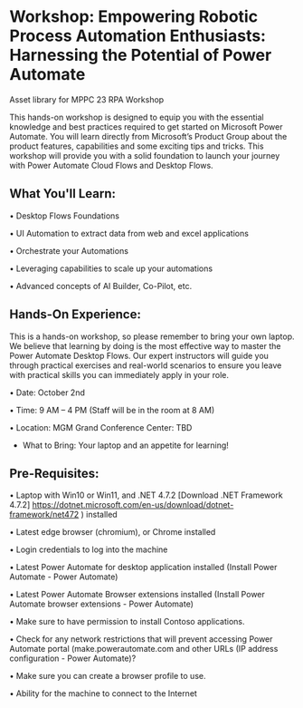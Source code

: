 # Workshop: Empowering Robotic Process Automation Enthusiasts: Harnessing the Potential of Power Automate
Asset library for MPPC 23 RPA Workshop


This hands-on workshop is designed to equip you with the essential knowledge and best practices required to get started on Microsoft Power Automate. You will learn directly from Microsoft’s Product Group about the product features, capabilities and some exciting tips and tricks. This workshop will provide you with a solid foundation to launch your journey with Power Automate Cloud Flows and Desktop Flows.

## What You'll Learn:

•	Desktop Flows Foundations

•	UI Automation to extract data from web and excel applications

•	Orchestrate your Automations

•	Leveraging capabilities to scale up your automations

•	Advanced concepts of AI Builder, Co-Pilot, etc.


## Hands-On Experience:
This is a hands-on workshop, so please remember to bring your own laptop. We believe that learning by doing is the most effective way to master the Power Automate Desktop Flows. Our expert instructors will guide you through practical exercises and real-world scenarios to ensure you leave with practical skills you can immediately apply in your role.

•	Date: October 2nd 

•	Time: 9 AM – 4 PM (Staff will be in the room at 8 AM)

•	Location: MGM Grand Conference Center: TBD 

- What to Bring: Your laptop and an appetite for learning!


## Pre-Requisites:

•	Laptop with Win10 or Win11, and .NET 4.7.2 [Download .NET Framework 4.7.2] <https://dotnet.microsoft.com/en-us/download/dotnet-framework/net472> ) installed

•	Latest edge browser (chromium), or Chrome installed

•	Login credentials to log into the machine

•	Latest Power Automate for desktop application installed (Install Power Automate - Power Automate)

•	Latest Power Automate Browser extensions installed (Install Power Automate browser extensions - Power Automate)

•	Make sure to have permission to install Contoso applications.

•	Check for any network restrictions that will prevent accessing Power Automate portal (make.powerautomate.com and other URLs (IP address configuration - Power Automate)?

•	Make sure you can create a browser profile to use.

•	Ability for the machine to connect to the Internet
